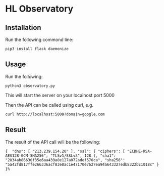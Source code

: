 # HL Observatory #

## Installation ##

Run the following commond line:

`pip3 install flask daemonize` 

## Usage ##

Run the following:

`python3 observatory.py`

This will start the server on your localhost port 5000

Then the API can be called using curl, e.g.

`curl http://localhost:5000?domain=google.com`

## Result ##

The result of the API call will be the following:

`{ 
  "dns": [
    "213.239.154.20"
  ],
  "ssl": {
    "ciphers": [
      "ECDHE-RSA-AES128-GCM-SHA256",
      "TLSv1/SSLv3",
      128
    ],
    "sha1": "2834ab86630f35e6aa439a0e127a072adef570ca",
    "sha256": "5a42fd817ffe266336acf83e8ac1e47170e7627ea94a643327edb8322b21018c"
  }
}%`

